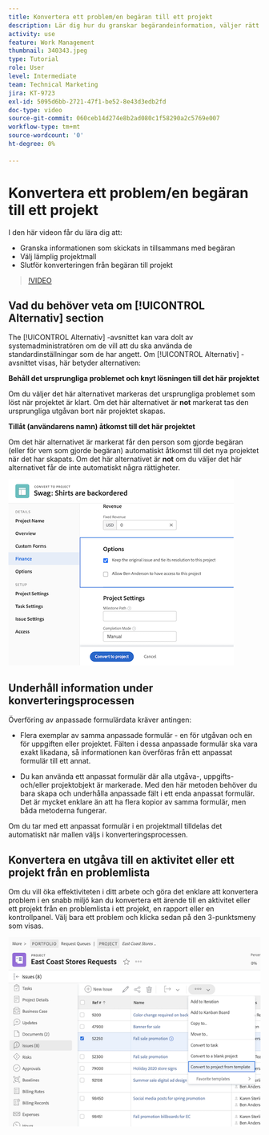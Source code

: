 ```yaml
---
title: Konvertera ett problem/en begäran till ett projekt
description: Lär dig hur du granskar begärandeinformation, väljer rätt projektmall och konverterar begäran till ett projekt.
activity: use
feature: Work Management
thumbnail: 340343.jpeg
type: Tutorial
role: User
level: Intermediate
team: Technical Marketing
jira: KT-9723
exl-id: 5095d6bb-2721-47f1-be52-8e43d3edb2fd
doc-type: video
source-git-commit: 060ceb14d274e8b2ad080c1f58290a2c5769e007
workflow-type: tm+mt
source-wordcount: '0'
ht-degree: 0%

---
```


# Konvertera ett problem/en begäran till ett projekt

I den här videon får du lära dig att:

* Granska informationen som skickats in tillsammans med begäran
* Välj lämplig projektmall
* Slutför konverteringen från begäran till projekt

>[!VIDEO](https://video.tv.adobe.com/v/340343/?quality=12&learn=on)

## Vad du behöver veta om [!UICONTROL Alternativ] section

The [!UICONTROL Alternativ] -avsnittet kan vara dolt av systemadministratören om de vill att du ska använda de standardinställningar som de har angett. Om [!UICONTROL Alternativ] -avsnittet visas, här betyder alternativen:

**Behåll det ursprungliga problemet och knyt lösningen till det här projektet**

Om du väljer det här alternativet markeras det ursprungliga problemet som löst när projektet är klart. Om det här alternativet är **not** markerat tas den ursprungliga utgåvan bort när projektet skapas.

**Tillåt (användarens namn) åtkomst till det här projektet**

Om det här alternativet är markerat får den person som gjorde begäran (eller för vem som gjorde begäran) automatiskt åtkomst till det nya projektet när det har skapats. Om det här alternativet är **not** om du väljer det här alternativet får de inte automatiskt några rättigheter.

![En bild av en projektskärm med konverteringsalternativ](assets/conversion-options.png)


## Underhåll information under konverteringsprocessen

Överföring av anpassade formulärdata kräver antingen:

* Flera exemplar av samma anpassade formulär - en för utgåvan och en för uppgiften eller projektet. Fälten i dessa anpassade formulär ska vara exakt likadana, så informationen kan överföras från ett anpassat formulär till ett annat.

* Du kan använda ett anpassat formulär där alla utgåva-, uppgifts- och/eller projektobjekt är markerade. Med den här metoden behöver du bara skapa och underhålla anpassade fält i ett enda anpassat formulär. Det är mycket enklare än att ha flera kopior av samma formulär, men båda metoderna fungerar.

Om du tar med ett anpassat formulär i en projektmall tilldelas det automatiskt när mallen väljs i konverteringsprocessen.

## Konvertera en utgåva till en aktivitet eller ett projekt från en problemlista

Om du vill öka effektiviteten i ditt arbete och göra det enklare att konvertera problem i en snabb miljö kan du konvertera ett ärende till en aktivitet eller ett projekt från en problemlista i ett projekt, en rapport eller en kontrollpanel. Välj bara ett problem och klicka sedan på den 3-punktsmeny som visas.

![En bild av en projektskärm med olika alternativ för problemkonvertering](assets/convert-from-a-list.png)
